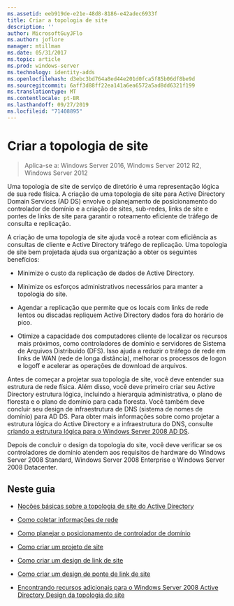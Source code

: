 ```yaml
---
ms.assetid: eeb919de-e21e-48d8-8186-e42adec6933f
title: Criar a topologia de site
description: ''
author: MicrosoftGuyJFlo
ms.author: joflore
manager: mtillman
ms.date: 05/31/2017
ms.topic: article
ms.prod: windows-server
ms.technology: identity-adds
ms.openlocfilehash: d3ebc3bd764a8ed44e201d0fca5f85b06df8be9d
ms.sourcegitcommit: 6aff3d88ff22ea141a6ea6572a5ad8dd6321f199
ms.translationtype: MT
ms.contentlocale: pt-BR
ms.lasthandoff: 09/27/2019
ms.locfileid: "71408895"
---
```

# <a name="designing-the-site-topology"></a>Criar a topologia de site

>Aplica-se a: Windows Server 2016, Windows Server 2012 R2, Windows Server 2012

Uma topologia de site de serviço de diretório é uma representação lógica de sua rede física. A criação de uma topologia de site para Active Directory Domain Services (AD DS) envolve o planejamento de posicionamento do controlador de domínio e a criação de sites, sub-redes, links de site e pontes de links de site para garantir o roteamento eficiente de tráfego de consulta e replicação.  
  
A criação de uma topologia de site ajuda você a rotear com eficiência as consultas de cliente e Active Directory tráfego de replicação. Uma topologia de site bem projetada ajuda sua organização a obter os seguintes benefícios:  
  
-   Minimize o custo da replicação de dados de Active Directory.  
  
-   Minimize os esforços administrativos necessários para manter a topologia do site.  
  
-   Agendar a replicação que permite que os locais com links de rede lentos ou discadas repliquem Active Directory dados fora do horário de pico.  
  
-   Otimize a capacidade dos computadores cliente de localizar os recursos mais próximos, como controladores de domínio e servidores de Sistema de Arquivos Distribuído (DFS). Isso ajuda a reduzir o tráfego de rede em links de WAN (rede de longa distância), melhorar os processos de logon e logoff e acelerar as operações de download de arquivos.  
  
Antes de começar a projetar sua topologia de site, você deve entender sua estrutura de rede física. Além disso, você deve primeiro criar seu Active Directory estrutura lógica, incluindo a hierarquia administrativa, o plano de floresta e o plano de domínio para cada floresta. Você também deve concluir seu design de infraestrutura de DNS (sistema de nomes de domínio) para AD DS. Para obter mais informações sobre como projetar a estrutura lógica do Active Directory e a infraestrutura do DNS, consulte [criando a estrutura lógica para o Windows Server 2008 AD DS](https://technet.microsoft.com/library/cc770806.aspx).  
  
Depois de concluir o design da topologia do site, você deve verificar se os controladores de domínio atendem aos requisitos de hardware do Windows Server 2008 Standard, Windows Server 2008 Enterprise e Windows Server 2008 Datacenter.  
  
## <a name="in-this-guide"></a>Neste guia  
  
-   [Noções básicas sobre a topologia de site do Active Directory](../../ad-ds/plan/Understanding-Active-Directory-Site-Topology.md)  
  
-   [Como coletar informações de rede](../../ad-ds/plan/Collecting-Network-Information.md)  
  
-   [Como planejar o posicionamento de controlador de domínio](../../ad-ds/plan/Planning-Domain-Controller-Placement.md)  
  
-   [Como criar um projeto de site](../../ad-ds/plan/Creating-a-Site-Design.md)  
  
-   [Como criar um design de link de site](../../ad-ds/plan/Creating-a-Site-Link-Design.md)  
  
-   [Como criar um design de ponte de link de site](../../ad-ds/plan/Creating-a-Site-Link-Bridge-Design.md)  
  
-   [Encontrando recursos adicionais para o Windows Server 2008 Active Directory Design da topologia do site](../../ad-ds/plan/Finding-Additional-Resources-for-Windows-Server-2008-Active-Directory-Site-Topology-Design.md)  
  


